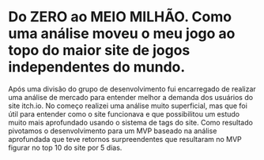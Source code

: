 # Do ZERO ao MEIO MILHÃO. Como uma análise moveu o meu jogo ao topo do maior site de jogos independentes do mundo. 
Após uma divisão do grupo de desenvolvimento fui encarregado de realizar uma análise de mercado para entender melhor a demanda dos usuários do site itch.io. 
No começo realizei uma análise muito superficial, mas que foi útil para entender como o site funcionava e que possibilitou um estudo muito mais aprofundado usando o sistema de tags do site. 
Como resultado pivotamos o desenvolvimento para um MVP baseado na análise aprofundada que teve retornos surpreendentes que resultaram no MVP figurar no top 10 do site por 5 dias. 

